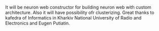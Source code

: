 It will be neuron web constructor for building neuron web with custom architecture. Also it will have possibility ofr clusterizing.
Great thanks to kafedra of Informatics in Kharkiv National University of Radio and Electronics and Eugen Putiatin.
